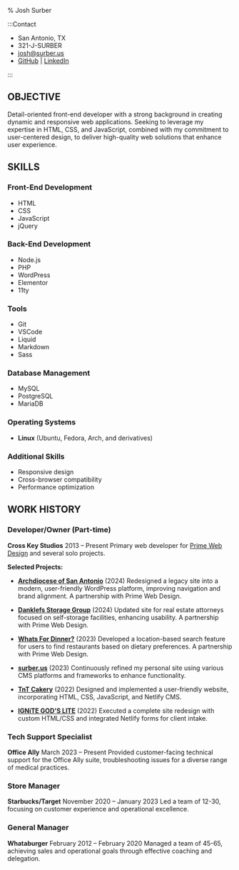 % Josh Surber

:::Contact

* San Antonio, TX
* 321-J-SURBER
* [josh@surber.us](mailto:josh@surber.us)
* [GitHub](https://github.com/joshsurber) | [LinkedIn](https://linkedin.com/in/joshsurber)

:::

## OBJECTIVE

Detail-oriented front-end developer with a strong background in creating
dynamic and responsive web applications. Seeking to leverage my expertise in
HTML, CSS, and JavaScript, combined with my commitment to user-centered design,
to deliver high-quality web solutions that enhance user experience.

## SKILLS

### Front-End Development

- HTML
- CSS
- JavaScript
- jQuery

### Back-End Development

- Node.js
- PHP
- WordPress
- Elementor
- 11ty

### Tools

- Git
- VSCode
- Liquid
- Markdown
- Sass

### Database Management

- MySQL
- PostgreSQL
- MariaDB

### Operating Systems

- **Linux** (Ubuntu, Fedora, Arch, and derivatives)

### Additional Skills

- Responsive design
- Cross-browser compatibility
- Performance optimization

## WORK HISTORY

### Developer/Owner (Part-time)

**Cross Key Studios**
2013 – Present
Primary web developer for [Prime Web Design](http://primewebdesign.com) and several solo projects.

**Selected Projects:**

- **[Archdiocese of San Antonio](http://archsa.org)** (2024)
  Redesigned a legacy site into a modern, user-friendly WordPress platform, improving navigation and brand alignment.
  A partnership with Prime Web Design.

- **[Danklefs Storage Group](https://danklefsstoragegroup.com)** (2024)
  Updated site for real estate attorneys focused on self-storage facilities, enhancing usability.
  A partnership with Prime Web Design.

- **[Whats For Dinner?](http://whatsfordinner.org)** (2023)
  Developed a location-based search feature for users to find restaurants based on dietary preferences.
  A partnership with Prime Web Design.

- **[surber.us](https://surber.us)** (2023)
  Continuously refined my personal site using various CMS platforms and frameworks to enhance functionality.

- **[TnT Cakery](https://tntcakery.com)** (2022)
  Designed and implemented a user-friendly website, incorporating HTML, CSS, JavaScript, and Netlify CMS.

- **[IGNiTE GOD'S LITE](https://ignite-gods-lite.com)** (2022)
  Executed a complete site redesign with custom HTML/CSS and integrated Netlify forms for client intake.

### Tech Support Specialist

**Office Ally**
March 2023 – Present
Provided customer-facing technical support for the Office Ally suite, troubleshooting issues for a diverse range of medical practices.

### Store Manager

**Starbucks/Target**
November 2020 – January 2023
Led a team of 12-30, focusing on customer experience and operational excellence.

### General Manager

**Whataburger**
February 2012 – February 2020
Managed a team of 45-65, achieving sales and operational goals through effective coaching and delegation.
